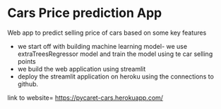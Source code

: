 # Cars Price prediction App
 Web app to predict selling price of cars based on some key features
 
* we start off with building machine learning model- we use extraTreesRegressor model and train the model using te car selling points
* we build the web application using streamlit
* deploy the streamlit application on heroku using the connections to github.
 
 
 link to website= https://pycaret-cars.herokuapp.com/
